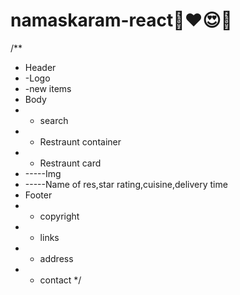 # namaskaram-react🙌❤😍👏


/**
 * Header
 * -Logo
 * -new items
 * Body
 * - search
 * - Restraunt container
 *   - Restraunt card
 *   -----Img
 *   -----Name of res,star rating,cuisine,delivery time
 * Footer
 * - copyright
 * - links
 * - address
 * - contact
 */
